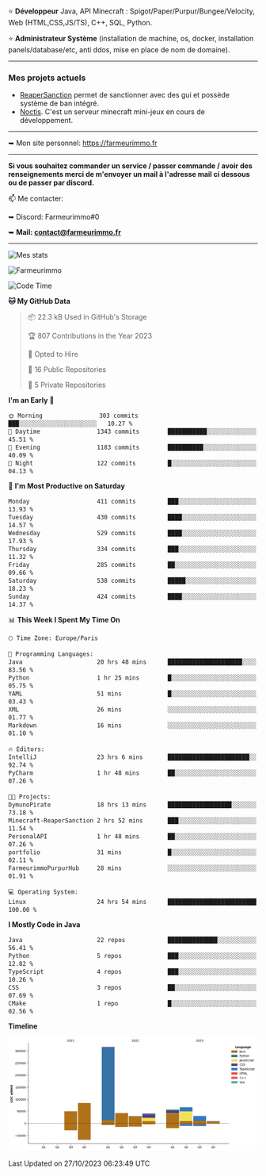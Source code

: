 ⭐ **Développeur** Java, API Minecraft : Spigot/Paper/Purpur/Bungee/Velocity, Web (HTML,CSS,JS/TS), C++, SQL, Python.

⭐ **Administrateur Système** (installation de machine, os, docker, installation panels/database/etc, anti ddos, mise en place de nom de domaine).

---

### Mes projets actuels
- [ReaperSanction](https://www.spigotmc.org/resources/reapersanction.89580/) permet de sanctionner avec des gui et possède système de ban intégré.
- [Noctis](https://discord.gg/ydRurvUJ8U). C'est un serveur minecraft mini-jeux en cours de développement.

---

➥ Mon site personnel: https://farmeurimmo.fr

---

**Si vous souhaitez commander un service / passer commande / avoir des renseignements merci de m'envoyer un mail à l'adresse mail ci dessous ou de passer par discord.**

📫 Me contacter:
 
   ➥ Discord: Farmeurimmo#0
   
   ➥ **Mail: contact@farmeurimmo.fr**

---

![Mes stats](https://github-readme-stats.farmeurimmo.fr/api?username=Farmeurimmo&count_private=true&show_icons=true&theme=radical)

<img src="https://komarev.com/ghpvc/?username=Farmeurimmo" alt="Farmeurimmo" />

<!--START_SECTION:waka-->
![Code Time](http://img.shields.io/badge/Code%20Time-976%20hrs%2033%20mins-blue)

**🐱 My GitHub Data** 

> 📦 22.3 kB Used in GitHub's Storage 
 > 
> 🏆 807 Contributions in the Year 2023
 > 
> 💼 Opted to Hire
 > 
> 📜 16 Public Repositories 
 > 
> 🔑 5 Private Repositories 
 > 
**I'm an Early 🐤** 

```text
🌞 Morning                303 commits         ███░░░░░░░░░░░░░░░░░░░░░░   10.27 % 
🌆 Daytime                1343 commits        ███████████░░░░░░░░░░░░░░   45.51 % 
🌃 Evening                1183 commits        ██████████░░░░░░░░░░░░░░░   40.09 % 
🌙 Night                  122 commits         █░░░░░░░░░░░░░░░░░░░░░░░░   04.13 % 
```
📅 **I'm Most Productive on Saturday** 

```text
Monday                   411 commits         ███░░░░░░░░░░░░░░░░░░░░░░   13.93 % 
Tuesday                  430 commits         ████░░░░░░░░░░░░░░░░░░░░░   14.57 % 
Wednesday                529 commits         ████░░░░░░░░░░░░░░░░░░░░░   17.93 % 
Thursday                 334 commits         ███░░░░░░░░░░░░░░░░░░░░░░   11.32 % 
Friday                   285 commits         ██░░░░░░░░░░░░░░░░░░░░░░░   09.66 % 
Saturday                 538 commits         █████░░░░░░░░░░░░░░░░░░░░   18.23 % 
Sunday                   424 commits         ████░░░░░░░░░░░░░░░░░░░░░   14.37 % 
```


📊 **This Week I Spent My Time On** 

```text
🕑︎ Time Zone: Europe/Paris

💬 Programming Languages: 
Java                     20 hrs 48 mins      █████████████████████░░░░   83.56 % 
Python                   1 hr 25 mins        █░░░░░░░░░░░░░░░░░░░░░░░░   05.75 % 
YAML                     51 mins             █░░░░░░░░░░░░░░░░░░░░░░░░   03.43 % 
XML                      26 mins             ░░░░░░░░░░░░░░░░░░░░░░░░░   01.77 % 
Markdown                 16 mins             ░░░░░░░░░░░░░░░░░░░░░░░░░   01.10 % 

🔥 Editors: 
IntelliJ                 23 hrs 6 mins       ███████████████████████░░   92.74 % 
PyCharm                  1 hr 48 mins        ██░░░░░░░░░░░░░░░░░░░░░░░   07.26 % 

🐱‍💻 Projects: 
DymunoPirate             18 hrs 13 mins      ██████████████████░░░░░░░   73.18 % 
Minecraft-ReaperSanction 2 hrs 52 mins       ███░░░░░░░░░░░░░░░░░░░░░░   11.54 % 
PersonalAPI              1 hr 48 mins        ██░░░░░░░░░░░░░░░░░░░░░░░   07.26 % 
portfolio                31 mins             █░░░░░░░░░░░░░░░░░░░░░░░░   02.11 % 
FarmeurimmoPurpurHub     28 mins             ░░░░░░░░░░░░░░░░░░░░░░░░░   01.91 % 

💻 Operating System: 
Linux                    24 hrs 54 mins      █████████████████████████   100.00 % 
```

**I Mostly Code in Java** 

```text
Java                     22 repos            ██████████████░░░░░░░░░░░   56.41 % 
Python                   5 repos             ███░░░░░░░░░░░░░░░░░░░░░░   12.82 % 
TypeScript               4 repos             ███░░░░░░░░░░░░░░░░░░░░░░   10.26 % 
CSS                      3 repos             ██░░░░░░░░░░░░░░░░░░░░░░░   07.69 % 
CMake                    1 repo              █░░░░░░░░░░░░░░░░░░░░░░░░   02.56 % 
```



**Timeline**

![Lines of Code chart](https://raw.githubusercontent.com/Farmeurimmo/Farmeurimmo/main/assets/bar_graph.png)


 Last Updated on 27/10/2023 06:23:49 UTC
<!--END_SECTION:waka-->
